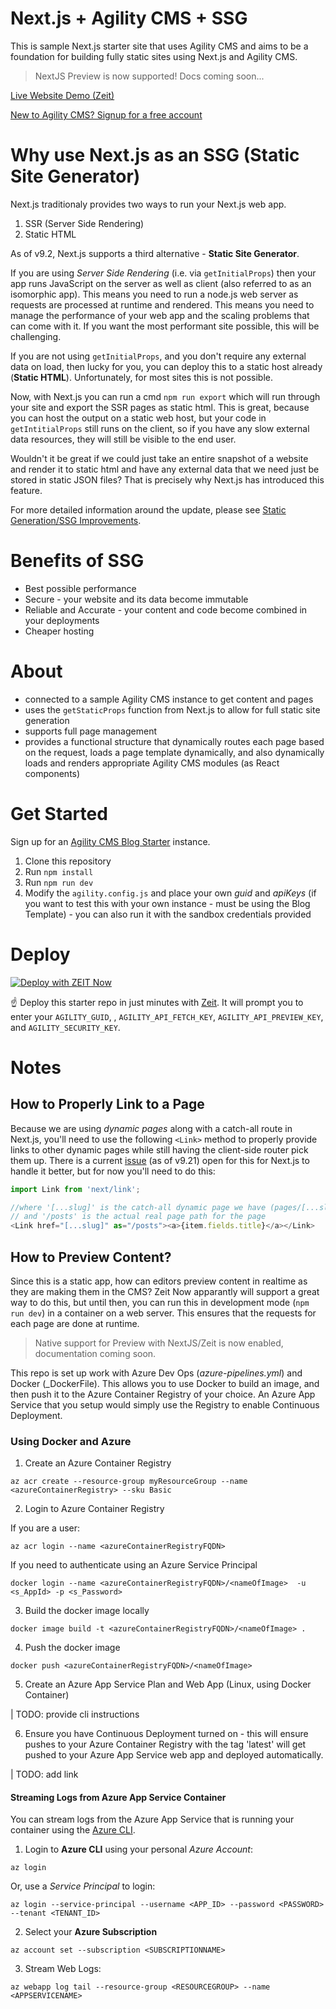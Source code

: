 # Next.js + Agility CMS + SSG 
This is sample Next.js starter site that uses Agility CMS and aims to be a foundation for building fully static sites using Next.js and Agility CMS.

> NextJS Preview is now supported! Docs coming soon...

[Live Website Demo (Zeit)](https://agility-next-starter-ssg.netlify.com/)

[New to Agility CMS? Signup for a free account](https://agilitycms.com/free)

# Why use Next.js as an SSG (Static Site Generator)
Next.js traditionaly provides two ways to run your Next.js web app.
1. SSR (Server Side Rendering)
2. Static HTML

As of v9.2, Next.js supports a third alternative - **Static Site Generator**.

If you are using *Server Side Rendering* (i.e. via `getInitialProps`) then your app runs JavaScript on the server as well as client (also referred to as an isomorphic app). This means you need to run a node.js web server as requests are processed at runtime and rendered. This means you need to manage the performance of your web app and the scaling problems that can come with it. If you want the most performant site possible, this will be challenging.

If you are not using `getInitialProps`, and you don't require any external data on load, then lucky for you, you can deploy this to a static host already (**Static HTML**). Unfortunately, for most sites this is not possible.

Now, with Next.js you can run a cmd `npm run export` which will run through your site and export the SSR pages as static html. This is great, because you can host the output on a static web host, but your code in `getIntitialProps` still runs on the client, so if you have any slow external data resources, they will still be visible to the end user.

Wouldn't it be great if we could just take an entire snapshot of a website and render it to static html and have any external data that we need just be stored in static JSON files? That is precisely why Next.js has introduced this feature.

For more detailed information around the update, please see [Static Generation/SSG Improvements](https://github.com/zeit/next.js/issues/9524).

# Benefits of SSG
- Best possible performance
- Secure - your website and its data become immutable
- Reliable and Accurate - your content and code become combined in your deployments
- Cheaper hosting 

# About
- connected to a sample Agility CMS instance to get content and pages
- uses the `getStaticProps` function from Next.js to allow for full static site generation
- supports full page management
- provides a functional structure that dynamically routes each page based on the request, loads a page template dynamically, and also dynamically loads and renders appropriate Agility CMS modules (as React components)

# Get Started
Sign up for an [Agility CMS Blog Starter](https://account.agilitycms.com/sign-up?product=agility-free) instance.

1. Clone this repository
2. Run `npm install`
3. Run `npm run dev`
4. Modify the `agility.config.js` and place your own *guid* and *apiKeys* (if you want to test this with your own instance - must be using the Blog Template) - you can also run it with the sandbox credentials provided

# Deploy
[![Deploy with ZEIT Now](https://zeit.co/button)](https://zeit.co/import/project?template=https://github.com/agility/agilitycms-next-starter-ssg)

☝️ Deploy this starter repo in just minutes with [Zeit](https://zeit.co/). It will prompt you to enter your `AGILITY_GUID`, , `AGILITY_API_FETCH_KEY`, `AGILITY_API_PREVIEW_KEY`, and `AGILITY_SECURITY_KEY`.

# Notes
## How to Properly Link to a Page
Because we are using *dynamic pages* along with a catch-all route in Next.js, you'll need to use the following `<Link>` method to properly provide links to other dynamic pages while still having the client-side router pick them up. There is a current [issue](https://github.com/zeit/next.js/issues/8207) (as of v9.21) open for this for Next.js to handle it better, but for now you'll need to do this:
``` javascript
import Link from 'next/link';

//where '[...slug]' is the catch-all dynamic page we have (pages/[...slug].js)
// and '/posts' is the actual real page path for the page
<Link href="[...slug]" as="/posts"><a>{item.fields.title}</a></Link>
```

## How to Preview Content?
Since this is a static app, how can editors preview content in realtime as they are making them in the CMS? Zeit Now apparantly will support a great way to do this, but until then, you can run this in development mode (`npm run dev`) in a container on a web server. This ensures that the requests for each page are done at runtime.

> Native support for Preview with NextJS/Zeit is now enabled, documentation coming soon.

This repo is set up work with Azure Dev Ops (_azure-pipelines.yml_) and Docker (_DockerFile). This allows you to use Docker to build an image, and then push it to the Azure Container Registry of your choice. An Azure App Service that you setup would simply use the Registry to enable Continuous Deployment.

### Using Docker and Azure

1. Create an Azure Container Registry
```
az acr create --resource-group myResourceGroup --name <azureContainerRegistry> --sku Basic
```

2. Login to Azure Container Registry

If you are a user:
```
az acr login --name <azureContainerRegistryFQDN>
```

If you need to authenticate using an Azure Service Principal
```
docker login --name <azureContainerRegistryFQDN>/<nameOfImage>  -u <s_AppId> -p <s_Password>
```

3. Build the docker image locally
```
docker image build -t <azureContainerRegistryFQDN>/<nameOfImage> .   
```

4. Push the docker image
```
docker push <azureContainerRegistryFQDN>/<nameOfImage>
```

5. Create an Azure App Service Plan and Web App (Linux, using Docker Container)

| TODO: provide cli instructions

6. Ensure you have Continuous Deployment turned on - this will ensure pushes to your Azure Container Registry with the tag 'latest' will get pushed to your Azure App Service web app and deployed automatically.

| TODO: add link

#### Streaming Logs from Azure App Service Container
You can stream logs from the Azure App Service that is running your container using the [Azure CLI](https://docs.microsoft.com/en-us/cli/azure/install-azure-cli?view=azure-cli-latest).

1. Login to **Azure CLI** using your personal *Azure Account*:
  ```
  az login
  ```
  Or, use a *Service Principal* to login:
  ```
  az login --service-principal --username <APP_ID> --password <PASSWORD> --tenant <TENANT_ID>
  ```
  
2. Select your **Azure Subscription**
  ```
  az account set --subscription <SUBSCRIPTIONNAME>
  ```
  
3. Stream Web Logs:
  ```
  az webapp log tail --resource-group <RESOURCEGROUP> --name <APPSERVICENAME>
  ```
  


